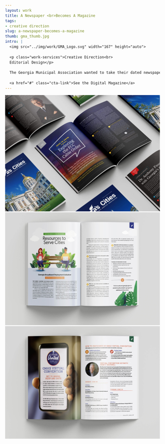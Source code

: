 ```yaml
---
layout: work
title: A Newspaper <br>Becomes A Magazine
tags:
- creative direction
slug: a-newspaper-becomes-a-magazine
thumb: gma_thumb.jpg
intro: |
  <img src="../img/work/GMA_Logo.svg" width="167" height="auto">

  <p class="work-services">Creative Direction<br>
  Editorial Design</p>

  The Georgia Municipal Association wanted to take their dated newspaper and update it to a more visual and modern magazine. The Georgia Municipal Association wanted to take their dated newspaper and update it to a more visual and contemporary magazine. The 52-page magazine is sent to members all over the state. The magazine needed to fill on brand and audience while still be engaging and easy to read.

  <a href="#" class="cta-link">See the Digital Magazine</a>
---
```


![](../img/work/GMA_Magazine_1.jpg)
![](../img/work/GMA_Magazine_2.jpg)
![](../img/work/GMA_Magazine_3.jpg)
